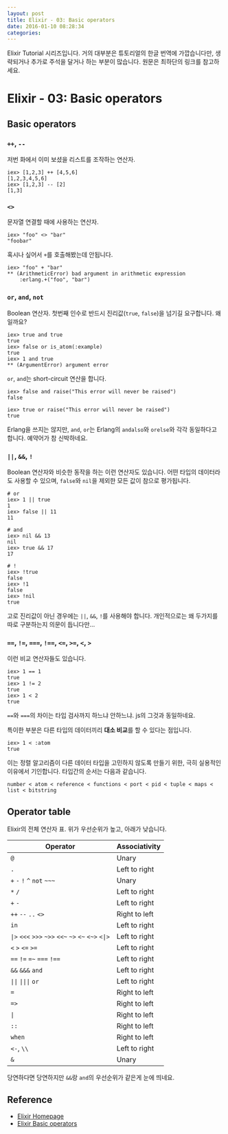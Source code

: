 ```yaml
---
layout: post
title: Elixir - 03: Basic operators
date: 2016-01-10 08:28:34
categories:
---
```


Elixir Tutorial 시리즈입니다. 거의 대부분은 튜토리얼의 한글 번역에 가깝습니다만, 생략되거나 추가로 주석을 달거나 하는 부분이 많습니다. 원문은 최하단의 링크를 참고하세요.

# Elixir - 03: Basic operators

## Basic operators

### `++`, `--`

저번 화에서 이미 보셨을 리스트를 조작하는 연산자.

```iex
iex> [1,2,3] ++ [4,5,6]
[1,2,3,4,5,6]
iex> [1,2,3] -- [2]
[1,3]
```

### `<>`

문자열 연결할 때에 사용하는 연산자.

```iex
iex> "foo" <> "bar"
"foobar"
```

혹시나 싶어서 `+`를 호출해봤는데 안됩니다.

```iex
iex> "foo" + "bar"
** (ArithmeticError) bad argument in arithmetic expression
    :erlang.+("foo", "bar")
```

### `or`, `and`, `not`

Boolean 연산자. 첫번째 인수로 반드시 진리값(`true`, `false`)을 넘기길 요구합니다. 왜일까요?

```iex
iex> true and true
true
iex> false or is_atom(:example)
true
iex> 1 and true
** (ArgumentError) argument error
```

`or`, `and`는 short-circuit 연산을 합니다.

```iex
iex> false and raise("This error will never be raised")
false

iex> true or raise("This error will never be raised")
true
```

Erlang을 쓰지는 않지만, `and`, `or`는 Erlang의 `andalso`와 `orelse`와 각각 동일하다고 합니다. 예약어가 참 신박하네요.

### `||`, `&&`, `!`

Boolean 연산자와 비슷한 동작을 하는 이런 연산자도 있습니다. 어떤 타입의 데이터라도 사용할 수 있으며, `false`와 `nil`을 제외한 모든 값이 참으로 평가됩니다.

```iex
# or
iex> 1 || true
1
iex> false || 11
11

# and
iex> nil && 13
nil
iex> true && 17
17

# !
iex> !true
false
iex> !1
false
iex> !nil
true
```

고로 진리값이 아닌 경우에는  `||`, `&&`, `!`를 사용해야 합니다. 개인적으로는 왜 두가지를 따로 구분하는지 의문이 듭니다만...

### `==`, `!=`, `===`, `!==`, `<=`, `>=`, `<`, `>`

이런 비교 연산자들도 있습니다.

```iex
iex> 1 == 1
true
iex> 1 != 2
true
iex> 1 < 2
true
```

`==`와 `===`의 차이는 타입 검사까지 하느냐 안하느냐. js의 그것과 동일하네요.

특이한 부분은 다른 타입의 데이터끼리 **대소 비교**를 할 수 있다는 점입니다.

```iex
iex> 1 < :atom
true
```

이는 정렬 알고리즘이 다른 데이터 타입을 고민하지 않도록 만들기 위한, 극히 실용적인 이유에서 기인합니다. 타입간의 순서는 다음과 같습니다.

    number < atom < reference < functions < port < pid < tuple < maps < list < bitstring

## Operator table

Elixir의 전체 연산자 표. 위가 우선순위가 높고, 아래가 낮습니다.

Operator | Associativity
-------- | -------------
 `@` | Unary
 `.` | Left to right
 `+` `-` `!` `^` `not` `~~~` | Unary
 `*` `/` | Left to right
 `+` `-` | Left to right
 `++` `--` `..` `<>` | Right to left
 `in` | Left to right
 <code>&#124;></code> `<<<` `>>>` `~>>` `<<~` `~>` `<~` `<~>` <code>&lt;&#124;&gt;</code>  | Left to right
 `<` `>` `<=` `>=` | Left to right
 `==` `!=` `=~` `===` `!==` | Left to right
 `&&` `&&&` `and` | Left to right
 <code>&#124;&#124;</code> <code>&#124;&#124;&#124;</code> `or` | Left to right
 `=` | Right to left
 `=>` | Right to left
 <code>&#124;</code> | Right to left
 `::` | Right to left
 `when` | Right to left
 `<-`, `\\` | Left to right
 `&` | Unary

당연하다면 당연하지만 `&&`랑 `and`의 우선순위가 같은게 눈에 띄네요.

## Reference
 * [Elixir Homepage](http://elixir-lang.org)
 * [Elixir Basic operators](http://elixir-lang.org/getting-started/basic-operators.html)
